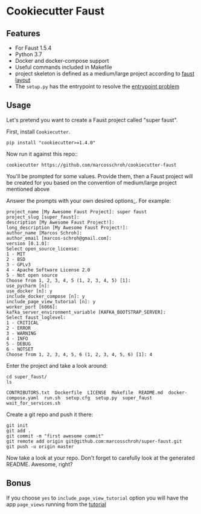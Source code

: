 Cookiecutter Faust
===================

Features
---------

* For Faust 1.5.4
* Python 3.7
* Docker and docker-compose support
* Useful commands included in Makefile
* project skeleton is defined as a medium/large project according to [faust layout](https://faust.readthedocs.io/en/latest/userguide/application.html#projects-and-directory-layout)
* The `setup.py` has the entrypoint to resolve the [entrypoint problem](https://faust.readthedocs.io/en/latest/userguide/application.html#problem-entrypoint)


Usage
------

Let's pretend you want to create a Faust project called "super faust".

First, install `Cookiecutter`.

```
pip install "cookiecutter>=1.4.0"
```

Now run it against this repo::

```
cookiecutter https://github.com/marcosschroh/cookiecutter-faust
```

You'll be prompted for some values. Provide them, then a Faust project will be created for you
based on the convention of medium/large project mentioned above


Answer the prompts with your own desired options_. For example:

```
project_name [My Awesome Faust Project]: super faust
project_slug [super_faust]:
description [My Awesome Faust Project!]:
long_description [My Awesome Faust Project!]:
author_name [Marcos Schroh]:
author_email [marcos-schroh@gmail.com]:
version [0.1.0]:
Select open_source_license:
1 - MIT
2 - BSD
3 - GPLv3
4 - Apache Software License 2.0
5 - Not open source
Choose from 1, 2, 3, 4, 5 (1, 2, 3, 4, 5) [1]:
use_pycharm [n]:
use_docker [n]: y
include_docker_compose [n]: y
include_page_view_tutorial [n]: y
worker_port [6066]:
kafka_server_environment_variable [KAFKA_BOOTSTRAP_SERVER]:
Select faust_loglevel:
1 - CRITICAL
2 - ERROR
3 - WARNING
4 - INFO
5 - DEBUG
6 - NOTSET
Choose from 1, 2, 3, 4, 5, 6 (1, 2, 3, 4, 5, 6) [1]: 4
```

Enter the project and take a look around:

```
cd super_faust/
ls

CONTRIBUTORS.txt  Dockerfile  LICENSE  Makefile  README.md  docker-compose.yaml  run.sh  setup.cfg  setup.py  super_faust  wait_for_services.sh
```

Create a git repo and push it there:

```
git init
git add .
git commit -m "first awesome commit"
git remote add origin git@github.com:marcosschroh/super-faust.git
git push -u origin master
```

Now take a look at your repo. Don't forget to carefully look at the generated README. Awesome, right?

Bonus
-----

If you choose `yes` to `include_page_view_tutorial` option
you will have the app `page_views` running from the [tutorial](https://faust.readthedocs.io/en/latest/playbooks/pageviews.html)